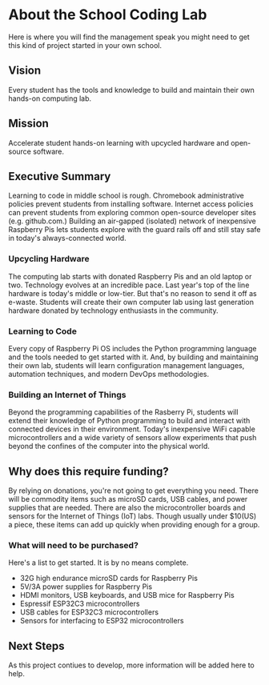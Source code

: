 # About the School Coding Lab
Here is where you will find the management speak you might need to get this kind of project started in your own school.

## Vision
Every student has the tools and knowledge to build and maintain their own hands-on computing lab.

## Mission
Accelerate student hands-on learning with upcycled hardware and open-source software.

## Executive Summary
Learning to code in middle school is rough. Chromebook administrative policies prevent students from installing software. Internet access policies can prevent students from exploring common open-source developer sites (e.g. github.com.) Building an air-gapped (isolated) network of inexpensive Raspberry Pis lets students explore with the guard rails off and still stay safe in today's always-connected world.

### Upcycling Hardware
The computing lab starts with donated Raspberry Pis and an old laptop or two. Technology evolves at an incredible pace. Last year's top of the line hardware is today's middle or low-tier. But that's no reason to send it off as e-waste. Students will create their own computer lab using last generation hardware donated by technology enthusiasts in the community.

### Learning to Code
Every copy of Raspberry Pi OS includes the Python programming language and the tools needed to get started with it. And, by building and maintaining their own lab, students will learn configuration management languages, automation techniques, and modern DevOps methodologies.

### Building an Internet of Things
Beyond the programming capabilities of the Rasberry Pi, students will extend their knowledge of Python programming to build and interact with connected devices in their environment. Today's inexpensive WiFi capable microcontrollers and a wide variety of sensors allow experiments that push beyond the confines of the computer into the physical world.

## Why does this require funding?
By relying on donations, you're not going to get everything you need. There will be commodity items such as microSD cards, USB cables, and power supplies that are needed. There are also the microcontroller boards and sensors for the Internet of Things (IoT) labs. Though usually under $10(US) a piece, these items can add up quickly when providing enough for a group.

### What will need to be purchased?
Here's a list to get started. It is by no means complete.
* 32G high endurance microSD cards for Raspberry Pis
* 5V/3A power supplies for Raspberry Pis
* HDMI monitors, USB keyboards, and USB mice for Raspberry Pis
* Espressif ESP32C3 microcontrollers
* USB cables for ESP32C3 microcontrollers
* Sensors for interfacing to ESP32 microcontrollers

## Next Steps
As this project contiues to develop, more information will be added here to help.
